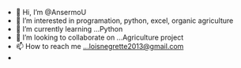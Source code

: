 - 👋 Hi, I’m @AnsermoU
- 👀 I’m interested in programation, python, excel, organic agriculture
- 🌱 I’m currently learning ...Python
- 💞️ I’m looking to collaborate on ...Agriculture project
- 📫 How to reach me ...loisnegrette2013@gmail.com
-

<!---
AnsermoU/AnsermoU is a ✨ special ✨ repository because its `README.md` (this file) appears on your GitHub profile.
You can click the Preview link to take a look at your changes.
--->
